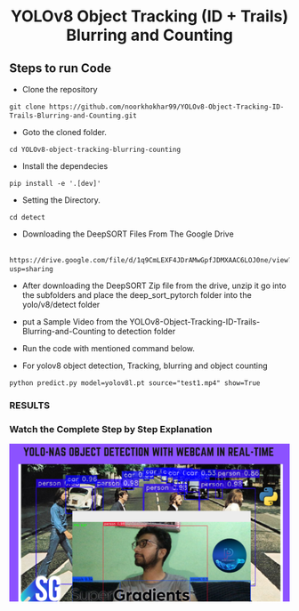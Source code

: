 <H1 align="center">
YOLOv8 Object Tracking (ID + Trails) Blurring and Counting </H1>


## Steps to run Code

- Clone the repository
```
git clone https://github.com/noorkhokhar99/YOLOv8-Object-Tracking-ID-Trails-Blurring-and-Counting.git
```
- Goto the cloned folder.
```
cd YOLOv8-object-tracking-blurring-counting
```
- Install the dependecies
```
pip install -e '.[dev]'

```

- Setting the Directory.
```
cd detect

```
- Downloading the DeepSORT Files From The Google Drive 
```

https://drive.google.com/file/d/1q9CmLEXF4JDrAMwGpfJDMXAAC6LOJ0ne/view?usp=sharing
```
- After downloading the DeepSORT Zip file from the drive, unzip it go into the subfolders and place the deep_sort_pytorch folder into the yolo/v8/detect folder

- put a Sample Video from the YOLOv8-Object-Tracking-ID-Trails-Blurring-and-Counting to detection  folder


- Run the code with mentioned command below.

- For yolov8 object detection, Tracking,  blurring and object counting
```
python predict.py model=yolov8l.pt source="test1.mp4" show=True
```

### RESULTS



### Watch the Complete Step by Step Explanation

[![Watch the video](https://github.com/noorkhokhar99/YOLO-NAS-Object-Detection-with-Webcam-in-Real-time/blob/main/how%20to%20become%20a%20(1)%20(1).png)](https://www.youtube.com/watch?v=st9o5XqqNno)

